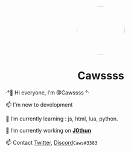 <p align="center">    
    <img style="border-radius: 100px" width="128" height="128" src="https://avatars.githubusercontent.com/u/101475357?v=4">
</p>
<h1 align="center">Cawssss</h1>

·°👋 Hi everyone, I’m @Cawssss °·

📫 I'm new to development

🌱 I’m currently learning :
     js, html, lua, python.

🔭 I’m currently working on **[J0thun](https://github.com/J0thun/J0thun)**

📫 Contact [Twitter](https://twitter.com/CawsEz), [Discord](https://discord.com/users/471779534837121044)`Caws#3383`
